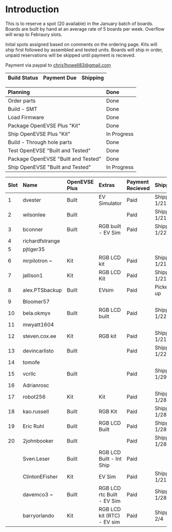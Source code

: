# Introduction #

This is to reserve a spot (20 available) in the January batch of boards.
Boards are built by hand at an average rate of 5 boards per week. Overflow will wrap to Febraury slots.

Inital spots assigned based on comments on the ordering page. Kits will ship first followed by assembled and tested units. Boards will ship in order, unpaid reservations will be skipped until payment is recieved.

Payment via paypal to chris1howell83@gmail.com

| Build Status | Payment Due | Shipping |
|:-------------|:------------|:---------|

| Planning | Done |
|:---------|:-----|
| Order parts | Done |
| Build - SMT | Done |
| Load Firmware | Done |
| Package OpenEVSE Plus "Kit" | Done |
| Ship OpenEVSE Plus "Kit" | In Progress |
| Build - Through hole parts | Done |
| Test OpenEVSE "Built and Tested"| Done |
| Package OpenEVSE "Built and Tested" | Done |
| Ship OpenEVSE "Built and Tested"| In Progress |

| Slot | Name | OpenEVSE Plus | Extras | Payment Recieved | Shipped |
|:-----|:-----|:--------------|:-------|:-----------------|:--------|
| 1    | dvester | Built         | EV Simulator | Paid             | Shipped 1/21 |
| 2    | wilsonlee | Built         |        | Paid             | Shipped 1/21 |
| 3    | bconner | Built         | RGB built - EV Sim | Paid             | Shipped 1/22  |
| 4    | richardfstrange |               |        |                  |         |
| 5    | pjtiger35 |               |        |                  |         |
| 6    | mrpilotron ~ | Kit           | RGB LCD kit | Paid             | Shipped 1/21 |
| 7    | jallison1 | Kit           | RGB LCD Kit | Paid             | Shipped 1/21 |
| 8    | alex.PTSbackup | Built         | EVsim  | Paid             | Picked up |
| 9    | Bloomer57 |               |        |                  |         |
| 10   | bela.okmyx | Built         | RGB LCD built | Paid             | Shipped 1/22 |
| 11   | mwyatt1604 |               |        |                  |         |
| 12   | steven.cox.ee | Kit           | RGB kit | Paid             | Shipped 1/21 |
| 13   | devincarlisto | Built         |        | Paid             | Shipped 1/22 |
| 14   | tomofe |               |        |                  |         |
| 15   | vcrllc | Built         |        | Paid             | Shipped 1/29 |
| 16   | Adrianrosc |               |        |                  |         |
| 17   | robot256 | Kit           | Kit    | Paid             | Shipped 1/28 |
| 18   | kao.russell | Built         | RGB Kit | Paid             | Shipped 1/28|
| 19   | Eric Ruhl  | Built         | RGB LCD Built| Paid             |Shipped 1/28 |
| 20   | 2johnbooker | Built         |        | Paid             | Shipped 1/28 |
|      | Sven.Leser | Built         | RGB LCD Built - Int Ship | Paid             |         |
|      | ClintonEFisher | Kit           | EV Sim | Paid             | Shipped 1/21 |
|      |  davemco3 ~ | Built         | RGB LCD rtc Built - EV Sim | Paid             | Shipped 1/28 |
|      | barryorlando |Kit            | RGB LCD kit (RTC) - EV sim | Paid             | Shipped 2/4 |